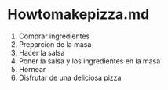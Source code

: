 # Howtomakepizza.md
1. Comprar ingredientes
2. Preparcion de la masa
3. Hacer la salsa
4. Poner la salsa y los ingredientes en la masa
5. Hornear 
6. Disfrutar de una deliciosa pizza